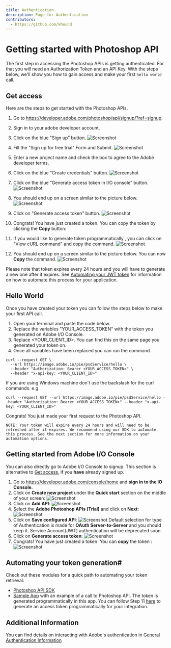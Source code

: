 ```yaml
---
title: Authentication
description: Page for Authentication
contributors:
  - https://github.com/khound
---
```

# Getting started with Photoshop API

The first step in accessing the Photoshop APIs is getting authenticated. For that you will need an Authorization Token and an API Key. With the steps below, we'll show you how to gain access and make your first `hello world` call.

## Get access
Here are the steps to get started with the Photoshop APIs.

1. Go to https://developer.adobe.com/photoshop/api/signup/?ref=signup.
1. Sign in to your adobe developer account.
1. Click on the blue "Sign up" button.
![Screenshot](images/Step2.png)

1. Fill the "Sign up for free trial" Form and Submit.
![Screenshot](images/TrialForm.png)

1. Enter a new project name and check the box to agree to the Adobe developer terms.
1. Click on the blue “Create credentials” button.
![Screenshot](images/CreateCredentialOnEasyBake.png)

1. Click on the blue “Generate access token in I/O console” button.
![Screenshot](images/GenerateAccessOnEasyBake.png)

1. You should end up on a screen similar to the picture below.
![Screenshot](images/GenerateAccessTokenConsole.png)

1. Click on "Generate access token" button.
![Screenshot](images/CopyAccessTokenConsole.png)

1. Congrats! You have just created a token. You can copy the token by clicking the **Copy** button:

1. If you would like to generate token programmatically , you can click on "View cURL command" and copy the command.
![Screenshot](images/viewCurlOnConsole.png)

1. You should end up on a screen similar to the picture below. You can now **Copy** the command.
![Screenshot](images/ProgrammaticToken.png)

Please note that token expires every 24 hours and you will have to generate a new one after it expires. See [Automating your JWT token](/authentication/#automating-your-jwt-token) for information on how to automate this process for your application.

## Hello World

Once you have created your token you can follow the steps below to make your first API call.

1. Open your terminal and paste the code below.
1. Replace the variables "YOUR_ACCESS_TOKEN"  with the token you generated on Adobe I/O Console.
1. Replace <YOUR_CLIENT_ID>. You can find this on the same page you generated your token on.
1. Once all variables have been replaced you can run the command.

``` shell
curl --request GET \
  --url https://image.adobe.io/pie/psdService/hello \
  --header "Authorization: Bearer <YOUR_ACCESS_TOKEN>" \
  --header "x-api-key: <YOUR_CLIENT_ID>"
  ```

If you are using Windows machine don't use the backslash for the curl commands. e.g
``` shell
curl --request GET --url https://image.adobe.io/pie/psdService/hello --header "Authorization: Bearer <YOUR_ACCESS_TOKEN>" --header "x-api-key: <YOUR_CLIENT_ID>"
```


Congrats! You just made your first request to the Photoshop API.

`NOTE: Your token will expire every 24 hours and will need to be refreshed after it expires. We recommend using our SDK to automate this process. See the next section for more information on your automation options.`

## Getting started from Adobe I/O Console
You can also directly go to Adobe I/O Console to signup. This section is alternative to [Get access](#get-access), if you **have** already signed up.
1. Go to https://developer.adobe.com/console/home and **sign in to the IO Console.**
1. Click on **Create new project** under the **Quick start** section on the middle of your screen:
![Screenshot](images/Step3.png)
1. Click on **Add API**:
![Screenshot](images/Step4.png)
1. Select the **Adobe Photoshop APIs (Trial)** and click on **Next**:
![Screenshot](images/Step5.png)
1. Click on **Save configured API**:
![Screenshot](images/ServicePrincipal.png)
Default selection for type of Authentication is made for **OAuth Server-to-Server** and you should keep it. Service Account(JWT) authentication will be deprecated soon.  
1. Click on **Generate access token**:
![Screenshot](images/GenerateAccessTokenConsole.png)
1. Congrats! You have just created a token. You can **copy** the token :
![Screenshot](images/ProgrammaticToken.png)

## Automating your token generation#

Check out these modules for a quick path to automating your token retrieval:
- [Photoshop API SDK](https://github.com/adobe/adobe-photoshop-api-sdk)
- [Sample App](https://github.com/AdobeDocs/cis-photoshop-api-docs/tree/main/sample-code/jwt-sample-app) with an example of a call to Photoshop API. The token is generated programmatically in this app. You can follow Step 11 [here](./getting-started/#get-access) to generate an access token programmatically for your integration.

## Additional Information

You can find details on interacting with Adobe's authentication in
[General Authentication Information](https://www.adobe.io/authentication/auth-methods.html#!AdobeDocs/adobeio-auth/master/AuthenticationOverview/AuthenticationGuide.md)
